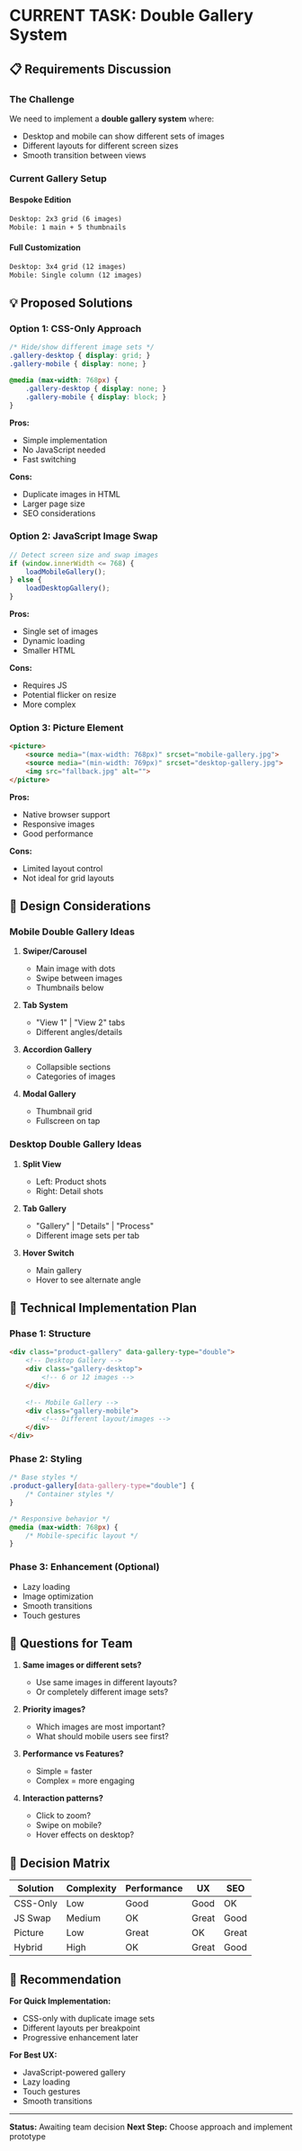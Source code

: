# CURRENT TASK: Double Gallery System

## 📋 Requirements Discussion

### The Challenge
We need to implement a **double gallery system** where:
- Desktop and mobile can show different sets of images
- Different layouts for different screen sizes
- Smooth transition between views

### Current Gallery Setup

#### Bespoke Edition
```html
Desktop: 2x3 grid (6 images)
Mobile: 1 main + 5 thumbnails
```

#### Full Customization  
```html
Desktop: 3x4 grid (12 images)
Mobile: Single column (12 images)
```

## 💡 Proposed Solutions

### Option 1: CSS-Only Approach
```css
/* Hide/show different image sets */
.gallery-desktop { display: grid; }
.gallery-mobile { display: none; }

@media (max-width: 768px) {
    .gallery-desktop { display: none; }
    .gallery-mobile { display: block; }
}
```

**Pros:**
- Simple implementation
- No JavaScript needed
- Fast switching

**Cons:**
- Duplicate images in HTML
- Larger page size
- SEO considerations

### Option 2: JavaScript Image Swap
```javascript
// Detect screen size and swap images
if (window.innerWidth <= 768) {
    loadMobileGallery();
} else {
    loadDesktopGallery();
}
```

**Pros:**
- Single set of images
- Dynamic loading
- Smaller HTML

**Cons:**
- Requires JS
- Potential flicker on resize
- More complex

### Option 3: Picture Element
```html
<picture>
    <source media="(max-width: 768px)" srcset="mobile-gallery.jpg">
    <source media="(min-width: 769px)" srcset="desktop-gallery.jpg">
    <img src="fallback.jpg" alt="">
</picture>
```

**Pros:**
- Native browser support
- Responsive images
- Good performance

**Cons:**
- Limited layout control
- Not ideal for grid layouts

## 🎨 Design Considerations

### Mobile Double Gallery Ideas
1. **Swiper/Carousel**
   - Main image with dots
   - Swipe between images
   - Thumbnails below

2. **Tab System**
   - "View 1" | "View 2" tabs
   - Different angles/details

3. **Accordion Gallery**
   - Collapsible sections
   - Categories of images

4. **Modal Gallery**
   - Thumbnail grid
   - Fullscreen on tap

### Desktop Double Gallery Ideas
1. **Split View**
   - Left: Product shots
   - Right: Detail shots

2. **Tab Gallery**
   - "Gallery" | "Details" | "Process"
   - Different image sets per tab

3. **Hover Switch**
   - Main gallery
   - Hover to see alternate angle

## 📐 Technical Implementation Plan

### Phase 1: Structure
```html
<div class="product-gallery" data-gallery-type="double">
    <!-- Desktop Gallery -->
    <div class="gallery-desktop">
        <!-- 6 or 12 images -->
    </div>
    
    <!-- Mobile Gallery -->
    <div class="gallery-mobile">
        <!-- Different layout/images -->
    </div>
</div>
```

### Phase 2: Styling
```css
/* Base styles */
.product-gallery[data-gallery-type="double"] {
    /* Container styles */
}

/* Responsive behavior */
@media (max-width: 768px) {
    /* Mobile-specific layout */
}
```

### Phase 3: Enhancement (Optional)
- Lazy loading
- Image optimization
- Smooth transitions
- Touch gestures

## 🤔 Questions for Team

1. **Same images or different sets?**
   - Use same images in different layouts?
   - Or completely different image sets?

2. **Priority images?**
   - Which images are most important?
   - What should mobile users see first?

3. **Performance vs Features?**
   - Simple = faster
   - Complex = more engaging

4. **Interaction patterns?**
   - Click to zoom?
   - Swipe on mobile?
   - Hover effects on desktop?

## 📝 Decision Matrix

| Solution | Complexity | Performance | UX | SEO |
|----------|-----------|-------------|----|----|
| CSS-Only | Low | Good | Good | OK |
| JS Swap | Medium | OK | Great | Good |
| Picture | Low | Great | OK | Great |
| Hybrid | High | OK | Great | Good |

## 🎯 Recommendation

**For Quick Implementation:**
- CSS-only with duplicate image sets
- Different layouts per breakpoint
- Progressive enhancement later

**For Best UX:**
- JavaScript-powered gallery
- Lazy loading
- Touch gestures
- Smooth transitions

---

**Status:** Awaiting team decision
**Next Step:** Choose approach and implement prototype